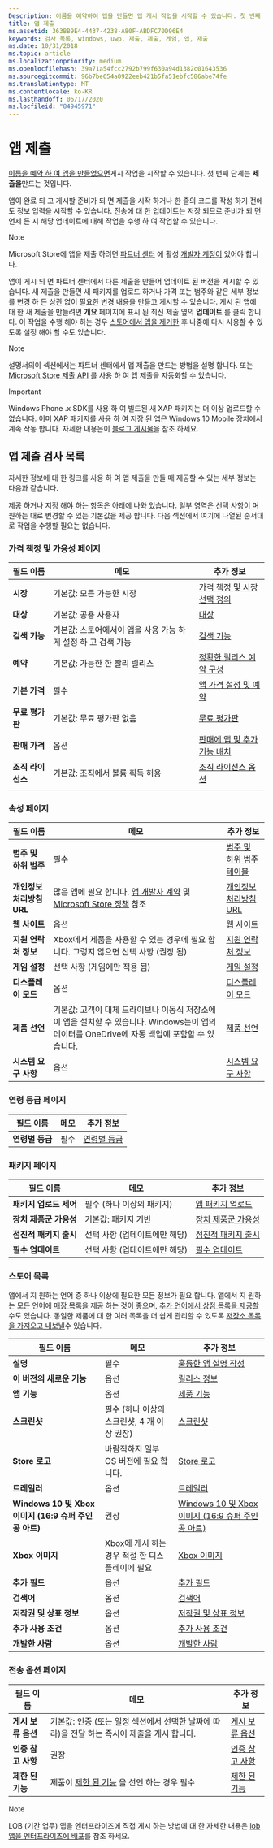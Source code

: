 ```yaml
---
Description: 이름을 예약하여 앱을 만들면 앱 게시 작업을 시작할 수 있습니다. 첫 번째 단계는 제출을 만드는 것입니다.
title: 앱 제출
ms.assetid: 363BB9E4-4437-4238-A80F-ABDFC70D96E4
keywords: 검사 목록, windows, uwp, 제출, 제출, 게임, 앱, 제출
ms.date: 10/31/2018
ms.topic: article
ms.localizationpriority: medium
ms.openlocfilehash: 39a71a54fcc2792b799f630a94d1382c01643536
ms.sourcegitcommit: 96b7be654a0922eeb421b5fa51ebfc586abe74fe
ms.translationtype: MT
ms.contentlocale: ko-KR
ms.lasthandoff: 06/17/2020
ms.locfileid: "84945971"
---
```

# <a name="app-submissions"></a>앱 제출


[이름을 예약 하 여 앱을 만들었으면](create-your-app-by-reserving-a-name.md)게시 작업을 시작할 수 있습니다. 첫 번째 단계는 **제출을**만드는 것입니다.

앱이 완료 되 고 게시할 준비가 되 면 제출을 시작 하거나 한 줄의 코드를 작성 하기 전에도 정보 입력을 시작할 수 있습니다. 전송에 대 한 업데이트는 저장 되므로 준비가 되 면 언제 든 지 해당 업데이트에 대해 작업을 수행 하 여 작업할 수 있습니다.

> [!NOTE]
> Microsoft Store에 앱을 제출 하려면 [파트너 센터](https://partner.microsoft.com/dashboard) 에 활성 [개발자 계정이](https://developer.microsoft.com/store/register) 있어야 합니다.

앱이 게시 되 면 파트너 센터에서 다른 제출을 만들어 업데이트 된 버전을 게시할 수 있습니다. 새 제출을 만들면 새 패키지를 업로드 하거나 가격 또는 범주와 같은 세부 정보를 변경 하 든 상관 없이 필요한 변경 내용을 만들고 게시할 수 있습니다. 게시 된 앱에 대 한 새 제출을 만들려면 **개요** 페이지에 표시 된 최신 제출 옆의 **업데이트** 를 클릭 합니다. 이 작업을 수행 해야 하는 경우 [스토어에서 앱을 제거한](guidance-for-app-package-management.md#removing-an-app-from-the-store) 후 나중에 다시 사용할 수 있도록 설정 해야 할 수도 있습니다.

> [!NOTE]
> 설명서의이 섹션에서는 파트너 센터에서 앱 제출을 만드는 방법을 설명 합니다. 또는 [Microsoft Store 제출 API](../monetize/create-and-manage-submissions-using-windows-store-services.md) 를 사용 하 여 앱 제출을 자동화할 수 있습니다.

> [!IMPORTANT]
> Windows Phone .x SDK를 사용 하 여 빌드된 새 XAP 패키지는 더 이상 업로드할 수 없습니다. 이미 XAP 패키지를 사용 하 여 저장 된 앱은 Windows 10 Mobile 장치에서 계속 작동 합니다. 자세한 내용은이 [블로그 게시물](https://blogs.windows.com/windowsdeveloper/2018/08/20/important-dates-regarding-apps-with-windows-phone-8-x-and-earlier-and-windows-8-8-1-packages-submitted-to-microsoft-store)을 참조 하세요.

## <a name="app-submission-checklist"></a>앱 제출 검사 목록

자세한 정보에 대 한 링크를 사용 하 여 앱 제출을 만들 때 제공할 수 있는 세부 정보는 다음과 같습니다.

제공 하거나 지정 해야 하는 항목은 아래에 나와 있습니다. 일부 영역은 선택 사항이 며 원하는 대로 변경할 수 있는 기본값을 제공 합니다. 다음 섹션에서 여기에 나열된 순서대로 작업을 수행할 필요는 없습니다.

### <a name="pricing-and-availability-page"></a>가격 책정 및 가용성 페이지
| 필드 이름                    | 메모                                       | 추가 정보                                                             |
|-------------------------------|---------------------------------------------|---------------------------------------------------------------------------|
| **시장**                   | 기본값: 모든 가능한 시장  | [가격 책정 및 시장 선택 정의](define-pricing-and-market-selection.md)         |
| **대상**                | 기본값: 공용 사용자 | [대상](choose-visibility-options.md#audience) |
| **검색 기능**                | 기본값: 스토어에서이 앱을 사용 가능 하 게 설정 하 고 검색 가능 | [검색 기능](choose-visibility-options.md#discoverability) |
| **예약**                  | 기본값: 가능한 한 빨리 릴리스        | [정확한 릴리스 예약 구성](configure-precise-release-scheduling.md) |
| **기본 가격**                | 필수                                    | [앱 가격 설정 및 예약](set-and-schedule-app-pricing.md)              |
| **무료 평가판**                | 기본값: 무료 평가판 없음                      | [무료 평가판](set-app-pricing-and-availability.md#free-trial)              |
| **판매 가격**              | 옵션                                    | [판매에 앱 및 추가 기능 배치](put-apps-and-add-ons-on-sale.md)           |
| **조직 라이선스**    | 기본값: 조직에서 볼륨 획득 허용 | [조직 라이선스 옵션](organizational-licensing.md)        |
      |


### <a name="properties-page"></a>속성 페이지

| 필드 이름                    | 메모                                       | 추가 정보                                                             |
|-------------------------------|---------------------------------------------|---------------------------------------------------------------------------|
| **범주 및 하위 범주**  | 필수                                    | [범주 및 하위 범주 테이블](category-and-subcategory-table.md)       |
| **개인정보처리방침 URL**            | 많은 앱에 필요 합니다. [앱 개발자 계약](https://docs.microsoft.com/legal/windows/agreements/app-developer-agreement) 및 [Microsoft Store 정책](store-policies.md#105-personal-information) 참조 | [개인정보처리방침 URL](enter-app-properties.md#privacy-policy-url)        |
| **웹 사이트**                   | 옵션                                    | [웹 사이트](enter-app-properties.md#website)                   |
| **지원 연락처 정보**      | Xbox에서 제품을 사용할 수 있는 경우에 필요 합니다. 그렇지 않으면 선택 사항 (권장 됨)                                   | [지원 연락처 정보](enter-app-properties.md#support-contact-info)              |
| **게임 설정**             | 선택 사항 (게임에만 적용 됨)         | [게임 설정](enter-app-properties.md#game-settings) |
| **디스플레이 모드**             | 옵션                   | [디스플레이 모드](enter-app-properties.md#display-mode) |
| **제품 선언**          | 기본값: 고객이 대체 드라이브나 이동식 저장소에이 앱을 설치할 수 있습니다. Windows는이 앱의 데이터를 OneDrive에 자동 백업에 포함할 수 있습니다. | [제품 선언](app-declarations.md) |
| **시스템 요구 사항**      | 옵션                                    | [시스템 요구 사항](enter-app-properties.md#system-requirements)      |

<span/>

### <a name="age-ratings-page"></a>연령 등급 페이지

| 필드 이름                    | 메모                                       | 추가 정보                          |
|-------------------------------|---------------------------------------------|----------------------------------------|
| **연령별 등급**               | 필수                                    | [연령별 등급](age-ratings.md)          |

<span/>

### <a name="packages-page"></a>패키지 페이지

| 필드 이름                    | 메모                                  | 추가 정보                          |
|-------------------------------|----------------------------------------|----------------------------------------|
| **패키지 업로드 제어**    | 필수 (하나 이상의 패키지)        | [앱 패키지 업로드](upload-app-packages.md) |
| **장치 제품군 가용성** | 기본값: 패키지 기반       | [장치 제품군 가용성](device-family-availability.md) |
| **점진적 패키지 출시**   | 선택 사항 (업데이트에만 해당)            | [점진적 패키지 출시](gradual-package-rollout.md) |
| **필수 업데이트**          | 선택 사항 (업데이트에만 해당)            | [필수 업데이트](upload-app-packages.md#mandatory-update)


### <a name="store-listings"></a>스토어 목록

앱에서 지 원하는 언어 중 하나 이상에 필요한 모든 정보가 필요 합니다. 앱에서 지 원하는 모든 언어에 [매장 목록을](create-app-store-listings.md) 제공 하는 것이 좋으며, [추가 언어에서 상점 목록을 제공할](create-app-store-listings.md#store-listing-languages)수도 있습니다. 동일한 제품에 대 한 여러 목록을 더 쉽게 관리할 수 있도록 [저장소 목록을 가져오고 내보낼](import-and-export-store-listings.md)수 있습니다.

| 필드 이름                    | 메모                                       | 추가 정보                                                     |
|-------------------------------|---------------------------------------------|-------------------------------------------------------------------|
| **설명**               | 필수                                    | [훌륭한 앱 설명 작성](write-a-great-app-description.md) |
| **이 버전의 새로운 기능**   | 옵션                                 | [릴리스 정보](create-app-store-listings.md#whats-new-in-this-version)       |
| **앱 기능**              | 옵션                                    | [제품 기능](create-app-store-listings.md#product-features)         |
| **스크린샷**               | 필수 (하나 이상의 스크린샷, 4 개 이상 권장)          | [스크린샷](app-screenshots-and-images.md#screenshots)          |
| **Store 로고**               | 바람직하지 일부 OS 버전에 필요 합니다. | [Store 로고](app-screenshots-and-images.md#store-logos)             |
| **트레일러**                  | 옵션                                    | [트레일러](app-screenshots-and-images.md#trailers)                | 
| **Windows 10 및 Xbox 이미지 (16:9 슈퍼 주인공 아트)**     | 권장        | [Windows 10 및 Xbox 이미지 (16:9 슈퍼 주인공 아트)](app-screenshots-and-images.md#windows-10-and-xbox-image-169-super-hero-art) |
| **Xbox 이미지**     | Xbox에 게시 하는 경우 적절 한 디스플레이에 필요        | [Xbox 이미지](app-screenshots-and-images.md#xbox-images) |
| **추가 필드**  | 옵션                                    | [추가 필드](create-app-store-listings.md#supplemental-fields) 
| **검색어**              | 옵션                                    | [검색어](create-app-store-listings.md#search-terms)         |
| **저작권 및 상표 정보** | 옵션                                 | [저작권 및 상표 정보](create-app-store-listings.md#copyright-and-trademark-info) |
| **추가 사용 조건**  | 옵션                                    | [추가 사용 조건](create-app-store-listings.md#additional-license-terms) |
| **개발한 사람**              | 옵션                                    | [개발한 사람](create-app-store-listings.md#developed-by)                   |


<span/>

### <a name="submission-options-page"></a>전송 옵션 페이지

| 필드 이름                    | 메모                                       | 추가 정보                                                     |
|-------------------------------|---------------------------------------------|-------------------------------------------------------------------|
| **게시 보류 옵션**     | 기본값: 인증 (또는 일정 섹션에서 선택한 날짜에 따라)을 전달 하는 즉시이 제출을 게시 합니다.      | [게시 보류 옵션](manage-submission-options.md#publishing-hold-options)    
| **인증 참고 사항**     | 권장          | [인증 참고 사항](notes-for-certification.md)             |
| **제한 된 기능**     | 제품이 [제한 된 기능](../packaging/app-capability-declarations.md#restricted-capabilities) 을 선언 하는 경우 필수    | [제한 된 기능](manage-submission-options.md#publishing-hold-options)       

<span/>

> [!NOTE]
> LOB (기간 업무) 앱을 엔터프라이즈에 직접 게시 하는 방법에 대 한 자세한 내용은 [lob 앱을 엔터프라이즈에 배포](distribute-lob-apps-to-enterprises.md)를 참조 하세요.
